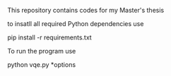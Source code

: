 This repository contains codes for my Master's thesis

to insatll all required Python dependencies use

pip install -r requirements.txt

To run the program use 

python vqe.py *options
